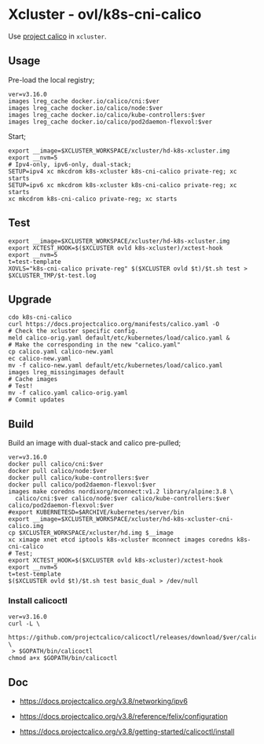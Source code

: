 # Xcluster - ovl/k8s-cni-calico

Use [project calico](https://www.projectcalico.org/) in `xcluster`.

## Usage

Pre-load the local registry;
```
ver=v3.16.0
images lreg_cache docker.io/calico/cni:$ver
images lreg_cache docker.io/calico/node:$ver
images lreg_cache docker.io/calico/kube-controllers:$ver
images lreg_cache docker.io/calico/pod2daemon-flexvol:$ver
```

Start;
```
export __image=$XCLUSTER_WORKSPACE/xcluster/hd-k8s-xcluster.img
export __nvm=5
# Ipv4-only, ipv6-only, dual-stack;
SETUP=ipv4 xc mkcdrom k8s-xcluster k8s-cni-calico private-reg; xc starts
SETUP=ipv6 xc mkcdrom k8s-xcluster k8s-cni-calico private-reg; xc starts
xc mkcdrom k8s-cni-calico private-reg; xc starts
```

## Test

```
export __image=$XCLUSTER_WORKSPACE/xcluster/hd-k8s-xcluster.img
export XCTEST_HOOK=$($XCLUSTER ovld k8s-xcluster)/xctest-hook
export __nvm=5
t=test-template
XOVLS="k8s-cni-calico private-reg" $($XCLUSTER ovld $t)/$t.sh test > $XCLUSTER_TMP/$t-test.log
```

## Upgrade

```
cdo k8s-cni-calico
curl https://docs.projectcalico.org/manifests/calico.yaml -O
# Check the xcluster specific config.
meld calico-orig.yaml default/etc/kubernetes/load/calico.yaml &
# Make the corresponding in the new "calico.yaml"
cp calico.yaml calico-new.yaml
ec calico-new.yaml
mv -f calico-new.yaml default/etc/kubernetes/load/calico.yaml
images lreg_missingimages default
# Cache images
# Test!
mv -f calico.yaml calico-orig.yaml
# Commit updates
```


## Build

Build an image with dual-stack and calico pre-pulled;
```
ver=v3.16.0
docker pull calico/cni:$ver
docker pull calico/node:$ver
docker pull calico/kube-controllers:$ver
docker pull calico/pod2daemon-flexvol:$ver
images make coredns nordixorg/mconnect:v1.2 library/alpine:3.8 \
  calico/cni:$ver calico/node:$ver calico/kube-controllers:$ver calico/pod2daemon-flexvol:$ver
#export KUBERNETESD=$ARCHIVE/kubernetes/server/bin
export __image=$XCLUSTER_WORKSPACE/xcluster/hd-k8s-xcluster-cni-calico.img
cp $XCLUSTER_WORKSPACE/xcluster/hd.img $__image
xc ximage xnet etcd iptools k8s-xcluster mconnect images coredns k8s-cni-calico
# Test;
export XCTEST_HOOK=$($XCLUSTER ovld k8s-xcluster)/xctest-hook
export __nvm=5
t=test-template
$($XCLUSTER ovld $t)/$t.sh test basic_dual > /dev/null
```

### Install calicoctl

```
ver=v3.16.0
curl -L \
 https://github.com/projectcalico/calicoctl/releases/download/$ver/calicoctl \
 > $GOPATH/bin/calicoctl
chmod a+x $GOPATH/bin/calicoctl
```

## Doc

* https://docs.projectcalico.org/v3.8/networking/ipv6

* https://docs.projectcalico.org/v3.8/reference/felix/configuration

* https://docs.projectcalico.org/v3.8/getting-started/calicoctl/install
